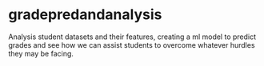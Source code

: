 # gradepredandanalysis
Analysis student datasets and their features, creating a ml model to predict grades and see how we can assist students to overcome whatever hurdles they may be facing.
